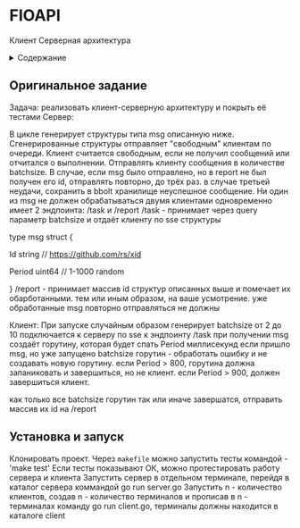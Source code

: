 # FIOAPI
Клиент Серверная архитектура
<details>
  <summary>Содержание</summary>
  <ol>
    <li><a href="#оригинальное-задание">Оригинальное задание</a></li>
    <li><a href="#установка-и-запуск">Установка и запуск</a></li>
  </ol>
</details>

## Оригинальное задание

Задача: реализовать клиент-серверную архитектуру и покрыть её тестами
Сервер:

В цикле генерирует структуры типа msg описанную ниже. Сгенерированные структуры отправляет "свободным" клиентам по очереди. Клиент считается свободным, если не получил сообщений или отчитался о выполнении. Отправлять клиенту сообщения в количестве batchsize. В случае, если msg было отправлено, но в report не был получен его id, отправлять повторно, до трёх раз. в случае третьей неудачи, сохранить в bbolt хранилище неуспешное сообщение. Ни один из msg не должен обрабатываться двумя клиентами одновременно
имеет 2 эндпоинта: /task и /report
/task - принимает через query параметр batchsize и отдаёт клиенту по sse структуры 

type msg struct {

Id string // https://github.com/rs/xid

Period uint64 // 1-1000 random

}
/report - принимает массив id структур описанных выше и помечает их обарботанными. тем или иным образом, на ваше усмотрение. уже обработанные msg повторно отправляться не должны

Клиент:
При запуске случайным образом генерирует batchsize от 2 до 10
подключается к серверу по sse к эндпоинту /task
при получении msg создаёт горутину, которая будет спать Period миллисекунд
если пришло msg, но уже запущено batchsize горутин - обработать ошибку и не создавать новую горутину.
если Period > 800, горутина должна запаниковать и завершиться, но не клиент.
если Period > 900, должен завершиться клиент.

как только все batchsize горутин так или иначе завершатся, отправить массив их id на /report

## Установка и запуск

Клонировать проект.
Через `makefile` можно запустить тесты командой - 'make test'
Если тесты показывают ОК, можно протестировать работу сервера и клиента
Запустить сервер в отдельном терминале, перейдя в каталог сервера коммандой go run server.go
Запустить n - количество клиентов, создав n - количество терминалов и прописав в n - терминалах команду go run client.go, терминалы должны находится в каталоге client